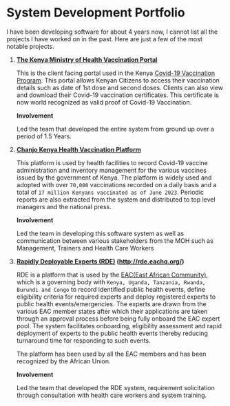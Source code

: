 # System Development Portfolio
I have been developing software for about 4 years now, I cannot list all the projects I have worked on in the past. Here are just a few of the most notable projects.

1. **[The Kenya Ministry of Health Vaccination Portal](https://portal.health.go.ke/)**

    This is the client facing portal used in the Kenya [Covid-19 Vaccination Program](https://health.go.ke/). This portal allows Kenyan Citizens to access their vaccination details such as date of 1st dose and second doses. Clients can also view and download their Covid-19 vaccination certificates. This certificate is now world recognized as valid proof of Covid-19 Vaccination.

    **Involvement** 

    Led the team that developed the entire system from ground up over a period of 1.5 Years.

2. **[Chanjo Kenya Health Vaccination Platform](https://chanjo.health.go.ke/)**
        
    This platform is used by health facilities to record Covid-19 vaccine administration and inventory management for the various vaccines issued by the government of Kenya. The platform is widely used and adopted with over `70,000` vaccinations recorded on a daily basis and a total of `17 million Kenyans vaccinated as of June 2023`. Periodic reports are also extracted from the system and distributed to top level managers and the national press.
    
    **Involvement**

    Led the team in developing this software system as well as communication between various stakeholders from the MOH such as Management, Trainers and Health Care Workers
    
3. **[Rapidly Deployable Experts (RDE)](http://rde.eachq.org/) (http://rde.eachq.org/)**
    
    RDE is a platform that is used by the [EAC(East African Community)](https://www.eac.int/), which is a governing body with `Kenya, Uganda, Tanzania, Rwanda, Burundi and Congo` to record identified public health events, define eligibility criteria for required experts and deploy registered experts to public health events/emergencies. The experts are drawn from the various EAC member states after which their applications are taken through an approval process before being fully onboard the EAC expert pool. The system facilitates onboarding, eligibility assessment and rapid deployment of experts to the public health events thereby reducing turnaround time for responding to such events.

    The platform has been used by all the EAC members and has been recognized by the African Union.
    
    **Involvement**

    Led the team that developed the RDE system, requirement solicitation through consultation with health care workers  and system training.